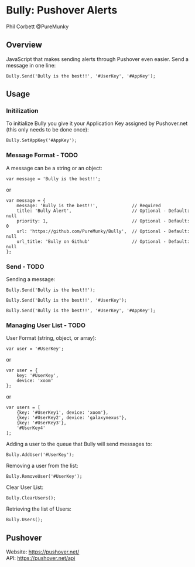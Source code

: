 Bully: Pushover Alerts
==============
Phil Corbett
@PureMunky

## Overview
JavaScript that makes sending alerts through Pushover even easier. Send a message in one line:

	Bully.Send('Bully is the best!!', '#UserKey', '#AppKey');

## Usage
	
### Initilization
To initialize Bully you give it your Application Key assigned by Pushover.net (this only needs to be done once):

	Bully.SetAppKey('#AppKey');

### Message Format - TODO
A message can be a string or an object:

	var message = 'Bully is the best!!';
	
or 

	var message = {
		message: 'Bully is the best!!',				// Required
		title: 'Bully Alert',						// Optional - Default: null
		priority: 1,								// Optional - Default: 0
		url: 'https://github.com/PureMunky/Bully',	// Optional - Default: null
		url_title: 'Bully on Github'				// Optional - Default: null
	};

### Send - TODO
Sending a message:

	Bully.Send('Bully is the best!!');
	
	Bully.Send('Bully is the best!!', '#UserKey');
	
	Bully.Send('Bully is the best!!', '#UserKey', '#AppKey');

### Managing User List - TODO
User Format (string, object, or array):

	var user = '#UserKey';

or

	var user = {
		key: '#UserKey',
		device: 'xoom'
	};
	
or

	var users = [
		{key: '#UserKey1', device: 'xoom'},
		{key: '#UserKey2', device: 'galaxynexus'},
		{key: '#UserKey3'},
		'#UserKey4'
	];
	
Adding a user to the queue that Bully will send messages to:

	Bully.AddUser('#UserKey');

Removing a user from the list:

	Bully.RemoveUser('#UserKey');

Clear User List:

	Bully.ClearUsers();
	
Retrieving the list of Users:

	Bully.Users();

## Pushover
Website: <https://pushover.net/>  
API: <https://pushover.net/api>